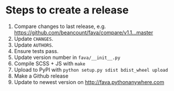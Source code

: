 # Steps to create a release

1. Compare changes to last release, e.g.
   https://github.com/beancount/fava/compare/v1.1...master
1. Update `CHANGES`.
1. Update `AUTHORS`.
1. Ensure tests pass.
1. Update version number in `fava/__init__.py`
1. Compile SCSS + JS with `make`
1. Upload to PyPI with `python setup.py sdist bdist_wheel upload`
1. Make a Github release
1. Update to newest version on http://fava.pythonanywhere.com
